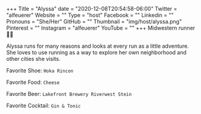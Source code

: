 +++
Title = "Alyssa"
date = "2020-12-08T20:54:58-06:00"
Twitter = "alfeuerer"
Website = ""
Type = "host"
Facebook = ""
Linkedin = ""
Pronouns = "She/Her"
GitHub = ""
Thumbnail = "img/host/alyssa.png"
Pinterest = ""
Instagram = "alfeuerer"
YouTube = ""
+++
Midwestern runner🏃‍♀️

Alyssa runs for many reasons and looks at every run as a little adventure. She loves to use running as a way to explore her own neighborhood and other cities she visits.

Favorite Shoe: `Hoka Rincon`

Favorite Food: `Cheese`

Favorite Beer:  `Lakefront Brewery Riverwest Stein`

Favorite Cocktail: `Gin & Tonic`
